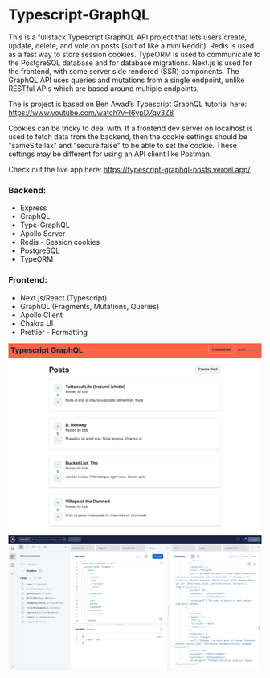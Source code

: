 # Typescript-GraphQL


This is a fullstack Typescript GraphQL API project that lets users create, update, delete, and vote on posts (sort of like a mini Reddit). Redis is used as a fast way to store session cookies. TypeORM is used to communicate to the PostgreSQL database and for database migrations. Next.js is used for the frontend, with some server side rendered (SSR) components. The GraphQL API uses queries and mutations from a single endpoint, unlike RESTful APIs which are based around multiple endpoints. 

The is project is based on Ben Awad’s Typescript GraphQL tutorial here: https://www.youtube.com/watch?v=I6ypD7qv3Z8

Cookies can be tricky to deal with. If a frontend dev server on localhost is used to fetch data from the backend, then the cookie settings should be "sameSite:lax" and "secure:false" to be able to set the cookie. These settings may be different for using an API client like Postman. 

Check out the live app here: https://typescript-graphql-posts.vercel.app/


### Backend:

- Express
- GraphQL
- Type-GraphQL
- Apollo Server
- Redis - Session cookies
- PostgreSQL
- TypeORM

### Frontend:

- Next.js/React (Typescript)
- GraphQL (Fragments, Mutations, Queries)
- Apollo Client
- Chakra UI
- Prettier - Formatting


![landing page with posts](https://github.com/jonathanleejono/Typescript-GraphQL/blob/main/assets/graphql_frontend_posts.png)
![landing page with posts](https://github.com/jonathanleejono/Typescript-GraphQL/blob/main/assets/studio_apollo_graphql.png)



